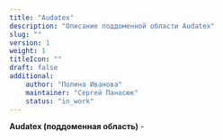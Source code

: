 ```yaml
---
title: "Audatex"
description: "Описание поддоменной области Audatex"
slug: ""
version: 1
weight: 1
titleIcon: ""
draft: false
additional:
    author: "Полина Иванова"
    maintainer: "Сергей Панасюк"
    status: "in_work"
---
```


**Audatex (поддоменная область)** - 